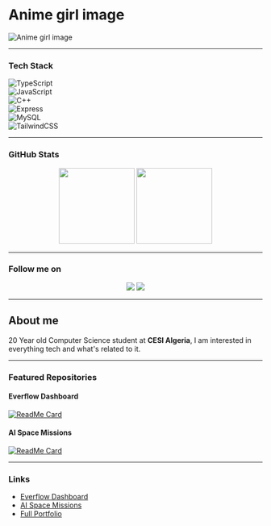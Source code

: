 # Anime girl image

![Anime girl image](https://www.siliconera.com/wp-content/uploads/2020/04/Neon-Genesis-Evangelion-Shin-Evangelion.jpg?fit=800%2C400)

---

### Tech Stack  
![TypeScript](https://img.shields.io/badge/TypeScript-3178C6?style=for-the-badge&logo=typescript&logoColor=white)  
![JavaScript](https://img.shields.io/badge/JavaScript-F7DF1E?style=for-the-badge&logo=javascript&logoColor=black)  
![C++](https://img.shields.io/badge/C++-00599C?style=for-the-badge&logo=cplusplus&logoColor=white)  
![Express](https://img.shields.io/badge/Express-000000?style=for-the-badge&logo=express&logoColor=white)  
![MySQL](https://img.shields.io/badge/MySQL-4479A1?style=for-the-badge&logo=mysql&logoColor=white)  
![TailwindCSS](https://img.shields.io/badge/TailwindCSS-38B2AC?style=for-the-badge&logo=tailwind-css&logoColor=white)  

---

### GitHub Stats  
<p align="center">
  <img src="https://github-readme-stats.vercel.app/api?username=RamiMohamed12&show_icons=true&theme=tokyonight" height="150" />
  <img src="https://github-readme-stats.vercel.app/api/top-langs/?username=RamiMohamed12&layout=compact&theme=tokyonight" height="150" />
</p>

---

### Follow me on  
<p align="center">
  <a href="https://twitter.com/"><img src="https://img.shields.io/badge/Twitter-000000?style=for-the-badge&logo=twitter&logoColor=white"></a>
  <a href="https://instagram.com/"><img src="https://img.shields.io/badge/Instagram-000000?style=for-the-badge&logo=instagram&logoColor=white"></a>
</p>

---

## About me  
20 Year old Computer Science student at **CESI Algeria**, I am interested in everything tech and what's related to it.  

---

### Featured Repositories  

#### Everflow Dashboard  
[![ReadMe Card](https://github-readme-stats.vercel.app/api/pin/?username=RamiMohamed12&repo=everflow&theme=tokyonight)](https://github.com/RamiMohamed12/everflow)

#### AI Space Missions  
[![ReadMe Card](https://github-readme-stats.vercel.app/api/pin/?username=RamiMohamed12&repo=AI-Space-Missions&theme=tokyonight)](https://github.com/RamiMohamed12/AI-Space-Missions)

---

### Links  
- [Everflow Dashboard](https://github.com/RamiMohamed12/everflow)  
- [AI Space Missions](https://github.com/RamiMohamed12/AI-Space-Missions)  
- [Full Portfolio](https://github.com/RamiMohamed12)  
